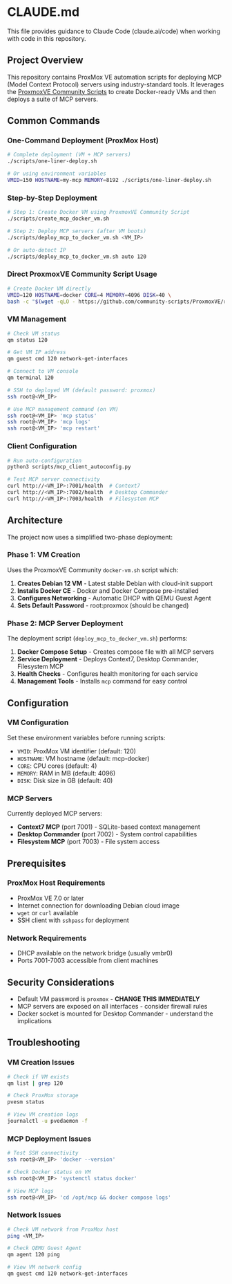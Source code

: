 # CLAUDE.md

This file provides guidance to Claude Code (claude.ai/code) when working with code in this repository.

## Project Overview

This repository contains ProxMox VE automation scripts for deploying MCP (Model Context Protocol) servers using industry-standard tools. It leverages the [ProxmoxVE Community Scripts](https://github.com/community-scripts/ProxmoxVE) to create Docker-ready VMs and then deploys a suite of MCP servers.

## Common Commands

### One-Command Deployment (ProxMox Host)

```bash
# Complete deployment (VM + MCP servers)
./scripts/one-liner-deploy.sh

# Or using environment variables
VMID=150 HOSTNAME=my-mcp MEMORY=8192 ./scripts/one-liner-deploy.sh
```

### Step-by-Step Deployment

```bash
# Step 1: Create Docker VM using ProxmoxVE Community Script
./scripts/create_mcp_docker_vm.sh

# Step 2: Deploy MCP servers (after VM boots)
./scripts/deploy_mcp_to_docker_vm.sh <VM_IP>

# Or auto-detect IP
./scripts/deploy_mcp_to_docker_vm.sh auto 120
```

### Direct ProxmoxVE Community Script Usage

```bash
# Create Docker VM directly
VMID=120 HOSTNAME=docker CORE=4 MEMORY=4096 DISK=40 \
bash -c "$(wget -qLO - https://github.com/community-scripts/ProxmoxVE/raw/main/vm/docker-vm.sh)"
```

### VM Management

```bash
# Check VM status
qm status 120

# Get VM IP address
qm guest cmd 120 network-get-interfaces

# Connect to VM console
qm terminal 120

# SSH to deployed VM (default password: proxmox)
ssh root@<VM_IP>

# Use MCP management command (on VM)
ssh root@<VM_IP> 'mcp status'
ssh root@<VM_IP> 'mcp logs'
ssh root@<VM_IP> 'mcp restart'
```

### Client Configuration

```bash
# Run auto-configuration
python3 scripts/mcp_client_autoconfig.py

# Test MCP server connectivity
curl http://<VM_IP>:7001/health  # Context7
curl http://<VM_IP>:7002/health  # Desktop Commander
curl http://<VM_IP>:7003/health  # Filesystem MCP
```

## Architecture

The project now uses a simplified two-phase deployment:

### Phase 1: VM Creation

Uses the ProxmoxVE Community `docker-vm.sh` script which:

1. **Creates Debian 12 VM** - Latest stable Debian with cloud-init support
2. **Installs Docker CE** - Docker and Docker Compose pre-installed
3. **Configures Networking** - Automatic DHCP with QEMU Guest Agent
4. **Sets Default Password** - root:proxmox (should be changed)

### Phase 2: MCP Server Deployment

The deployment script (`deploy_mcp_to_docker_vm.sh`) performs:

1. **Docker Compose Setup** - Creates compose file with all MCP servers
2. **Service Deployment** - Deploys Context7, Desktop Commander, Filesystem MCP
3. **Health Checks** - Configures health monitoring for each service
4. **Management Tools** - Installs `mcp` command for easy control

## Configuration

### VM Configuration

Set these environment variables before running scripts:

- `VMID`: ProxMox VM identifier (default: 120)
- `HOSTNAME`: VM hostname (default: mcp-docker)
- `CORE`: CPU cores (default: 4)
- `MEMORY`: RAM in MB (default: 4096)
- `DISK`: Disk size in GB (default: 40)

### MCP Servers

Currently deployed MCP servers:

- **Context7 MCP** (port 7001) - SQLite-based context management
- **Desktop Commander** (port 7002) - System control capabilities
- **Filesystem MCP** (port 7003) - File system access

## Prerequisites

### ProxMox Host Requirements

- ProxMox VE 7.0 or later
- Internet connection for downloading Debian cloud image
- `wget` or `curl` available
- SSH client with `sshpass` for deployment

### Network Requirements

- DHCP available on the network bridge (usually vmbr0)
- Ports 7001-7003 accessible from client machines

## Security Considerations

- Default VM password is `proxmox` - **CHANGE THIS IMMEDIATELY**
- MCP servers are exposed on all interfaces - consider firewall rules
- Docker socket is mounted for Desktop Commander - understand the implications

## Troubleshooting

### VM Creation Issues

```bash
# Check if VM exists
qm list | grep 120

# Check ProxMox storage
pvesm status

# View VM creation logs
journalctl -u pvedaemon -f
```

### MCP Deployment Issues

```bash
# Test SSH connectivity
ssh root@<VM_IP> 'docker --version'

# Check Docker status on VM
ssh root@<VM_IP> 'systemctl status docker'

# View MCP logs
ssh root@<VM_IP> 'cd /opt/mcp && docker compose logs'
```

### Network Issues

```bash
# Check VM network from ProxMox host
ping <VM_IP>

# Check QEMU Guest Agent
qm agent 120 ping

# View VM network config
qm guest cmd 120 network-get-interfaces
```
